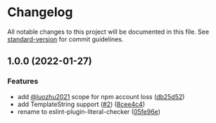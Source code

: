 # Changelog

All notable changes to this project will be documented in this file. See [standard-version](https://github.com/conventional-changelog/standard-version) for commit guidelines.

## 1.0.0 (2022-01-27)


### Features

* add [@luozhu2021](https://github.com/luozhu2021) scope for npm account loss ([db25d52](https://github.com/youngjuning/eslint-plugin-literal-checker/commit/db25d5216fc83a3f8a87286cace45a6861b71466))
* add TemplateString support ([#2](https://github.com/youngjuning/eslint-plugin-literal-checker/issues/2)) ([8cee4c4](https://github.com/youngjuning/eslint-plugin-literal-checker/commit/8cee4c4e41c561d236dbe44ba365f9eb532015c9))
* rename to eslint-plugin-literal-checker ([05fe96e](https://github.com/youngjuning/eslint-plugin-literal-checker/commit/05fe96e3d4feeabd0868e9ce28ca80c53f489d0d))

